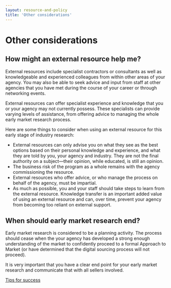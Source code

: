 ```yaml
---
layout: resource-and-policy
title: 'Other considerations'
---
```


# Other considerations

## How might an external resource help me?

External resources include specialist contractors or consultants as well as knowledgeable and experienced colleagues from within other areas of your agency. You may also be able to seek advice and input from staff at other agencies that you have met during the course of your career or through networking events.

External resources can offer specialist experience and knowledge that you or your agency may not currently possess. These specialists can provide varying levels of assistance, from offering advice to managing the whole early market research process.

Here are some things to consider when using an external resource for this early stage of industry research:

- External resources can only advise you on what they see as the best options based on their personal knowledge and experience, and what they are told by you, your agency and industry. They are not the final authority on a subject—their opinion, while educated, is still an opinion.
- The business risk of the program as a whole remains with the agency commissioning the resource.
- External resources who offer advice, or who manage the process on behalf of the agency, must be impartial.
- As much as possible, you and your staff should take steps to learn from the external resource. Knowledge transfer is an important added value of using an external resource and can, over time, prevent your agency from becoming too reliant on external support.

## When should early market research end?

Early market research is considered to be a planning activity. The process should cease when the your agency has developed a strong enough understanding of the market to confidently proceed to a formal Approach to Market (or have determined that the digital sourcing process will not proceed).

It is very important that you have a clear end point for your early market research and communicate that with all sellers involved.

[Tips for success](/buyer/resources-and-policies/tips-for-success)
